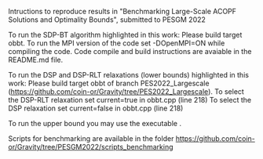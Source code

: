 Intructions to reproduce results in 
"Benchmarking Large-Scale ACOPF Solutions and Optimality Bounds", submitted to PESGM 2022

To run the SDP-BT algorithm highlighted in this work:
Please build target obbt. To run the MPI version of the code set -DOpenMPI=ON while compiling the code. Code compile and build instructions are avaiable in the README.md file.

To run the DSP and DSP-RLT relaxations (lower bounds) highlighted in this work:
Please build target obbt of branch PES2022_Largescale (https://github.com/coin-or/Gravity/tree/PES2022_Largescale). 
To select the DSP-RLT relaxation set current=true in obbt.cpp (line 218)
To select the DSP relaxation set current=false in obbt.cpp (line 218) 

To run the upper bound you may use the executable .

Scripts for benchmarking are available in the folder https://github.com/coin-or/Gravity/tree/PESGM2022/scripts_benchmarking




